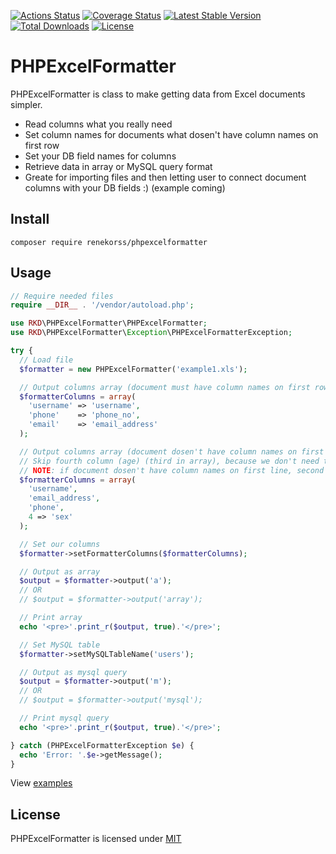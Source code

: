 [![Actions Status](https://github.com/renekorss/excel-formatter-php/workflows/build/badge.svg)](https://github.com/renekorss/excel-formatter-php/actions)
[![Coverage Status](https://coveralls.io/repos/renekorss/excel-formatter-php/badge.svg?branch=master&service=github)](https://coveralls.io/github/renekorss/excel-formatter-php?branch=master)
[![Latest Stable Version](https://poser.pugx.org/renekorss/phpexcelformatter/v/stable)](https://packagist.org/packages/renekorss/phpexcelformatter)
[![Total Downloads](https://poser.pugx.org/renekorss/phpexcelformatter/downloads)](https://packagist.org/packages/renekorss/phpexcelformatter)
[![License](http://img.shields.io/badge/license-MIT-blue.svg)](LICENSE)

# PHPExcelFormatter

PHPExcelFormatter is class to make getting data from Excel documents simpler.

* Read columns what you really need
* Set column names for documents what dosen't have column names on first row
* Set your DB field names for columns
* Retrieve data in array or MySQL query format
* Greate for importing files and then letting user to connect document columns with your DB fields :) (example coming)

## Install

	composer require renekorss/phpexcelformatter

## Usage

```php
// Require needed files
require __DIR__ . '/vendor/autoload.php';

use RKD\PHPExcelFormatter\PHPExcelFormatter;
use RKD\PHPExcelFormatter\Exception\PHPExcelFormatterException;

try {
  // Load file
  $formatter = new PHPExcelFormatter('example1.xls');

  // Output columns array (document must have column names on first row)
  $formatterColumns = array(
    'username' => 'username',
    'phone'    => 'phone_no',
    'email'    => 'email_address'
  );

  // Output columns array (document dosen't have column names on first row)
  // Skip fourth column (age) (third in array), because we don't need that data
  // NOTE: if document dosen't have column names on first line, second parameter for PHPExcelFormatter should be $readColumns = false, otherwise it will skip first line of data
  $formatterColumns = array(
    'username',
    'email_address',
    'phone',
    4 => 'sex'
  );

  // Set our columns
  $formatter->setFormatterColumns($formatterColumns);

  // Output as array
  $output = $formatter->output('a');
  // OR
  // $output = $formatter->output('array');

  // Print array
  echo '<pre>'.print_r($output, true).'</pre>';

  // Set MySQL table
  $formatter->setMySQLTableName('users');

  // Output as mysql query
  $output = $formatter->output('m');
  // OR
  // $output = $formatter->output('mysql');

  // Print mysql query
  echo '<pre>'.print_r($output, true).'</pre>';

} catch (PHPExcelFormatterException $e) {
  echo 'Error: '.$e->getMessage();
}
```

View [examples](examples)

## License

PHPExcelFormatter is licensed under [MIT](LICENSE)
